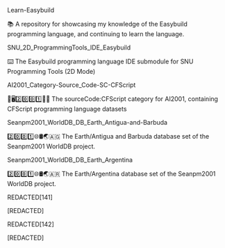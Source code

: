 
Learn-Easybuild

📚️ A repository for showcasing my knowledge of the Easybuild programming language, and continuing to learn the language. 

SNU_2D_ProgrammingTools_IDE_Easybuild

⌨️ The Easybuild programming language IDE submodule for SNU Programming Tools (2D Mode)

AI2001_Category-Source_Code-SC-CFScript

🧠️🖥️2️⃣️0️⃣️0️⃣️1️⃣️💾️📜️ The sourceCode:CFScript category for AI2001, containing CFScript programming language datasets

Seanpm2001_WorldDB_DB_Earth_Antigua-and-Barbuda

2️⃣️0️⃣️0️⃣️1️⃣️🌐️🛢️🌏️🇦🇬️ The Earth/Antigua and Barbuda database set of the Seanpm2001 WorldDB project.

Seanpm2001_WorldDB_DB_Earth_Argentina

2️⃣️0️⃣️0️⃣️1️⃣️🌐️🛢️🌏️🇦🇷️ The Earth/Argentina database set of the Seanpm2001 WorldDB project.

REDACTED[141]

[REDACTED]

REDACTED[142]

[REDACTED]

